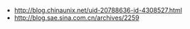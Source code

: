  - http://blog.chinaunix.net/uid-20788636-id-4308527.html
 - http://blog.sae.sina.com.cn/archives/2259